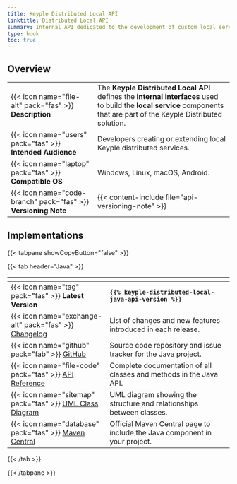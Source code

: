 ```yaml
---
title: Keyple Distributed Local API
linktitle: Distributed Local API
summary: Internal API dedicated to the development of custom local services components of the Keyple distributed solution.
type: book
toc: true
---
```

<style>
table th:nth-child(1) {
  width: 13rem;
}
</style>

## Overview

|                                                                |                                                                                                                                                                           |
|----------------------------------------------------------------|---------------------------------------------------------------------------------------------------------------------------------------------------------------------------|
| {{< icon name="file-alt" pack="fas" >}} **Description**        | The **Keyple Distributed Local API** defines the **internal interfaces** used to build the **local service** components that are part of the Keyple Distributed solution. |
| {{< icon name="users" pack="fas" >}} **Intended Audience**     | Developers creating or extending local Keyple distributed services.                                                                                                       |
| {{< icon name="laptop" pack="fas" >}} **Compatible OS**        | Windows, Linux, macOS, Android.                                                                                                                                           |
| {{< icon name="code-branch" pack="fas" >}} **Versioning Note** | {{< content-include file="api-versioning-note" >}}                                                                                                                        |

## Implementations

{{< tabpane showCopyButton="false" >}}

{{< tab header="Java" >}}

<table>
<thead><tr><th></th><th></th></tr></thead>
<tbody>
  <tr>
    <td>{{< icon name="tag" pack="fas" >}} <strong>Latest Version</strong></td>
    <td><strong><code>{{% keyple-distributed-local-java-api-version %}}</code></strong></td>
  </tr>
  <tr>
    <td>{{< icon name="exchange-alt" pack="fas" >}} <a href="https://github.com/eclipse-keyple/keyple-distributed-local-java-api/blob/main/CHANGELOG.md">Changelog</a></td>
    <td>List of changes and new features introduced in each release.</td>
  </tr>
  <tr>
    <td>{{< icon name="github" pack="fab" >}} <a href="https://github.com/eclipse-keyple/keyple-distributed-local-java-api/">GitHub</a></td>
    <td>Source code repository and issue tracker for the Java project.</td>
  </tr>
  <tr>
    <td>{{< icon name="file-code" pack="fas" >}} <a href="https://docs.keyple.org/keyple-distributed-local-java-api/">API Reference</a></td>
    <td>Complete documentation of all classes and methods in the Java API.</td>
  </tr>
  <tr>
    <td>{{< icon name="sitemap" pack="fas" >}} <a href="https://docs.keyple.org/keyple-distributed-local-java-api/">UML Class Diagram</a></td>
    <td>UML diagram showing the structure and relationships between classes.</td>
  </tr>
  <tr>
    <td>{{< icon name="database" pack="fas" >}} <a href="https://central.sonatype.com/search?q=keyple-distributed-local-java-api">Maven Central</a></td>
    <td>Official Maven Central page to include the Java component in your project.</td>
  </tr>
</tbody>
</table>

{{< /tab >}}

{{< /tabpane >}}